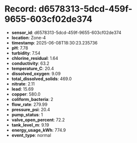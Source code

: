 # Record: d6578313-5dcd-459f-9655-603cf02de374

- **sensor_id**: d6578313-5dcd-459f-9655-603cf02de374
- **location**: Zone-4
- **timestamp**: 2025-06-08T18:30:23.235736
- **pH**: 7.78
- **turbidity**: 7.54
- **chlorine_residual**: 1.64
- **conductivity**: 63.2
- **temperature_C**: 20.4
- **dissolved_oxygen**: 9.09
- **total_dissolved_solids**: 469.0
- **nitrate**: 2.11
- **lead**: 15.69
- **copper**: 580.0
- **coliform_bacteria**: 2
- **flow_rate**: 279.99
- **pressure_psi**: 20.4
- **pump_status**: 1
- **valve_open_percent**: 72.2
- **tank_level_m**: 9.19
- **energy_usage_kWh**: 774.9
- **event_type**: normal